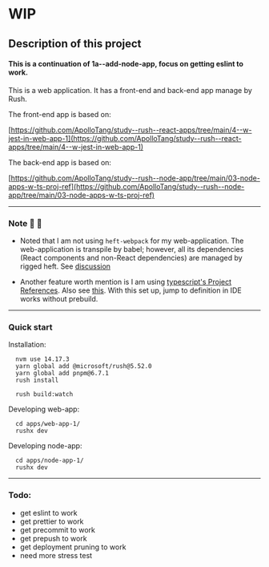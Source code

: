 # WIP

## Description of this project

#### **This is a continuation of 1a--add-node-app, focus on getting eslint to work.**

This is a web application. It has a front-end and back-end app manage by Rush.

The front-end app is based on: 

[https://github.com/ApolloTang/study--rush--react-apps/tree/main/4--w-jest-in-web-app-1](https://github.com/ApolloTang/study--rush--react-apps/tree/main/4--w-jest-in-web-app-1)

The back-end app is based on: 

[https://github.com/ApolloTang/study--rush--node-app/tree/main/03-node-apps-w-ts-proj-ref](https://github.com/ApolloTang/study--rush--node-app/tree/main/03-node-apps-w-ts-proj-ref)

---

### Note 📝 📝 

- Noted that I am not using `heft-webpack` for my web-application. The web-application is transpile by babel; however, all its dependencies (React components and  non-React dependencies) are managed by rigged heft. See [discussion](https://rushstack.zulipchat.com/#narrow/stream/262522-heft/topic/.28play.20nice.20with.20babel.29.20how.20to.20run.20heft.20task.20manually.3F)

- Another feature worth mention is I am using [typescript's Project References](https://www.typescriptlang.org/docs/handbook/project-references.html#:~:text=Project%20references%20are%20a%20new,in%20new%20and%20better%20ways.). Also see [this](https://github.com/microsoft/rushstack/issues/2604).  With this set up, jump to definition in IDE works without prebuild.

---

### Quick start

Installation:

```
  nvm use 14.17.3
  yarn global add @microsoft/rush@5.52.0
  yarn global add pnpm@6.7.1
  rush install
  
  rush build:watch
```

Developing web-app:

```
  cd apps/web-app-1/
  rushx dev
```

Developing node-app:

```
  cd apps/node-app-1/
  rushx dev
```

---

### Todo: 

- get eslint to work
- get prettier to work
- get precommit to work
- get prepush to work
- get deployment pruning to work
- need more stress test



